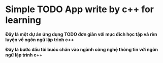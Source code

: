 # Simple TODO App write by c++ for learning

**Đây là một dự án ứng dụng TODO đơn giản với mục đích học tập và rèn luyện về ngôn ngữ lập trình c++**

**Đây là bước đầu tôi buóc chân vào ngành công nghệ thông tin với ngôn ngữ lập trình c++**